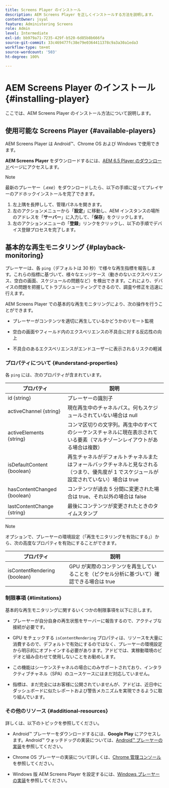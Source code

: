 ```yaml
---
title: Screens Player のインストール
description: AEM Screens Player を正しくインストールする方法を説明します。
contentOwner: jsyal
feature: Administering Screens
role: Admin
level: Intermediate
exl-id: bb979a71-7235-429f-b520-6d85b8b666fa
source-git-commit: 33c469477fc38e79e0364411378c9a3a30a1eda3
workflow-type: tm+mt
source-wordcount: '503'
ht-degree: 100%

---
```


# AEM Screens Player のインストール {#installing-player}

ここでは、AEM Screens Player のインストール方法について説明します。

## 使用可能な Screens Player {#available-players}

AEM Screens Player は Android™、Chrome OS および Windows で使用できます。

**AEM Screens Player** をダウンロードするには、[AEM 6.5 Player のダウンロード](https://download.macromedia.com/screens/)ページにアクセスします。

>[!NOTE]
>
>最新のプレーヤー（*.exe*）をダウンロードしたら、以下の手順に従ってプレイヤーのアドホックインストールを完了できます。
>
>1. 左上隅を長押しして、管理パネルを開きます。
>1. 左のアクションメニューから「**設定**」に移動し、AEM インスタンスの場所のアドレスを「**サーバー**」に入力して、「**保存**」をクリックします。
>1. 左のアクションメニューの「**登録**」リンクをクリックし、以下の手順でデバイス登録プロセスを完了します。

## 基本的な再生モニタリング {#playback-monitoring}

プレーヤーは、各 `ping`（デフォルトは 30 秒）で様々な再生指標を報告します。これらの指標に基づいて、様々なエッジケース（動きのないエクスペリエンス、空白の画面、スケジュールの問題など）を検出できます。これにより、デバイスの問題を把握してトラブルシューティングできるので、調査や修正を迅速に行えます。

AEM Screens Player での基本的な再生モニタリングにより、次の操作を行うことができます。

* プレーヤーがコンテンツを適切に再生しているかどうかのリモート監視

* 空白の画面やフィールド内のエクスペリエンスの不具合に対する反応性の向上

* 不具合のあるエクスペリエンスがエンドユーザーに表示されるリスクの軽減

### プロパティについて {#understand-properties}

各 `ping` には、次のプロパティが含まれています。

| プロパティ | 説明 |
|---|---|
| id {string} | プレーヤーの識別子 |
| activeChannel {string} | 現在再生中のチャネルパス。何もスケジュールされていない場合は null |
| activeElements {string} | コンマ区切りの文字列。再生中のすべてのシーケンスチャネルに現在表示されている要素（マルチゾーンレイアウトがある場合は複数） |
| isDefaultContent {boolean} | 再生チャネルがデフォルトチャネルまたはフォールバックチャネルと見なされる（つまり、優先度が 1 でスケジュールが設定されていない）場合は true |
| hasContentChanged {boolean} | コンテンツが過去 5 分間に変更された場合は true、それ以外の場合は false |
| lastContentChange {string} | 最後にコンテンツが変更されたときのタイムスタンプ |

>[!NOTE]
>
>オプションで、プレーヤーの環境設定（「再生モニタリングを有効にする」）から、次の高度なプロパティを有効にすることができます。
>
>| プロパティ | 説明 |
>|---|---|
>| isContentRendering {boolean} | GPU が実際のコンテンツを再生していることを（ピクセル分析に基づいて）確認できる場合は true |

### 制限事項 {#limitations}

基本的な再生モニタリングに関するいくつかの制限事項を以下に示します。

* プレーヤーが自分自身の再生状態をサーバーに報告するので、アクティブな接続が必要です。

* GPU をチェックする `isContentRendering` プロパティは、リソースを大量に消費するので、デフォルトで有効にするのではなく、プレーヤーの環境設定から明示的にオプトインする必要があります。アドビでは、実稼動環境のビデオと組み合わせて使用しないことをお勧めします。

* この機能はシーケンスチャネルの場合にのみサポートされており、インタラクティブチャネル（SPA）のユースケースにはまだ対応していません。

* 指標は、まだ完全にはお客様に公開されていませんが、アドビは、近日中にダッシュボードに似たレポートおよび警告メカニズムを実現できるように取り組んでいます。

### その他のリソース {#additional-resources}

詳しくは、以下のトピックを参照してください。

* Android™ プレーヤーをダウンロードするには、**Google Play** にアクセスします。Android™ ウォッチドッグの実装については、[Android™ プレーヤーの実装](implementing-android-player.md)を参照してください。

* Chrome OS プレーヤーの実装について詳しくは、[Chrome 管理コンソール](implementing-chrome-os-player.md)を参照してください。

* Windows 版 AEM Screens Player を設定するには、[Windows プレーヤーの実装](implementing-windows-player.md)を参照してください。
